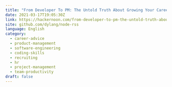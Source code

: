 ```yaml
---
title: "From Developer To PM: The Untold Truth About Growing Your Career"
date: 2021-03-17T19:05:30Z
link: https://hackernoon.com/from-developer-to-pm-the-untold-truth-about-growing-your-career-101033ed?source=rss&utm_medium=RSS&utm_source=news.12bit.vn
site: github.com/dylang/node-rss
language: English
category:
  - career-advice
  - product-management
  - software-engineering
  - coding-skills
  - recruiting
  - hr
  - project-management
  - team-productivity
draft: false
---
```

